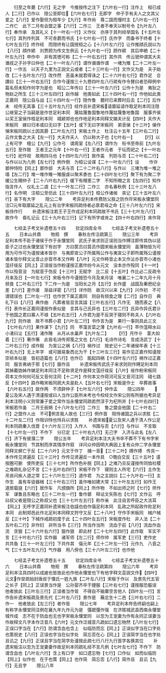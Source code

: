 <!-- { "loadSidebar": true } -->
　　归至之年薨【六行】无之字　今推按传之注下【六叶右一行】注作上　桓已成人【二行】已作以　隠公至即位【六叶右七行】无即字　仲子手有夫人之文其父爱之【八行】爱作娶但为桓年少【九行】年作尚　尊二国而慢时主【八叶右一行】二作亡　此下二月有会盟之事【六行】二作三　王者不奉天以制号令【九叶左八行】奉作承　及其礼义【十一叶右一行】义作仪　亦序于其列经举国名【十五叶左七行】其列作列其　不可舎爵而书氏【十七叶右一行】氏作字　而备书于终者【十七叶左五行】终作经　而隠终有让国授桓之心【十八叶左六行】让作推顔氏説以为【八行】顔作颍　刘贾顾为传文生例云【十九叶右一行】顾作颍　其后申絶【二十叶左九行】申作中　非有其徳可称【二十一叶右五行】其作共　传云虢仲谓其大夫谮叔之子孙字曰仲也【二十一叶左八行】谓作谮谮作谓　一堵为雉【二十二叶左一行】一作五　以天子九里为正説文云或者【二十三叶右一行】文作又为是　夫子始改【二十五叶左六行】改作然　恶虽未就君得诛之【二十六叶右七行】君作足　合讃曰【三十一叶右五行】合作今谨按三十九卷四叶左八行疏有作令賛曰者恐释例中篇名但未知作何字为是也　昭公二年传曰【三十一叶左六行】公作十为是　夷狄之物赵之所生【三十三叶左四行】赵作越　他类如此【三十四叶右一行】作他如此类正嘉同　隠公自与战【三十四叶左一行】隠作鲁　薨时已来葬时后去【二行】后作未　经传无其事【三十五叶左九行】经作且补遗宋板请廪延请作取足利本同注隠公继室之子当嗣是是作世足利本同　蔑姑蔑鲁国鲁地作蔑姑蔑鲁地鲁国　服事齐侯以奖王室侯作桓足利本同　城颍郑也也作地足利本同释文娣夫计反【四叶】夫作大宋板同　嫁曰归本或曰无曰字【五叶】或下无曰字宋板同　弟音俤【十三叶】俤作悌宋板同疏以土因其爵【二叶左九行】宋板土作上　杜注云十五年【三叶右二行】云作文鲁之大夫【左一行】大夫作夫人　仍以称大子也【七叶右一】
　　【行】以上有可字　檀公【九行】公作弓　谓周室【左八行】谓作为　衔书至帝前【九叶左五行】至作致　王者王之元年【十叶右一行】王者作元者　于坛而祀之【十一叶右七行】祀作视　故用四马也【十四叶左六行】故作盖　列防与否【二十叶右二行】与作以以为凢例【左七行】例作倒　为桓公设谋【二十一叶左六行】设
　　作诈　鄫仲恃险【同上】鄫作郐　大夫与否【二十二叶右八行】与作以　三堵为堆一堆之墙【左二行】堆一堆作雉一雉服虔以聚禾黍也【二十四叶左七行】聚下有为聚二字　缓公生赗仲子【二十八叶右九行】缓下有赗恵二字　不知所赗之言【左四行】知作指言作人　仪礼士二虞【三十一叶左二行】二作三　亦名春秋例【三十三叶左八行】名作明　注桓公至仿此【三十四叶左九行】桓公作诸侯　丧记【三十五叶左六行】丧下有大字
　　隠公二年
　　考异足利本传费防父胜之防作庈宋板永懐堂同注□元年取廪延之乱元上有治字宋板同疏侍者必禀君母之命【三十八叶左六行】宋板侍作行
　　补遗宋板注若王子王作戎足利本同疏故不书氏【三十七叶左八行】故作今　昏礼记云【三十九叶右三行】记下有所字或肯之【四十叶右四行】肯作背

　　七经孟子考文补遗卷五十四
　　钦定四库全书
　　七经孟子考文补遗卷五十五
　　日本山井鼎
　　物观　撰
　　春秋左传注疏第三
　　隠公三年
　　考异足利本传不赴于诸侯于作于永懐堂同　武氏子来求则正误则当作赙注即传其伪以惩臣子之过也永懐堂惩下有创字　方曰筐员曰筥员作圆宋板永懐堂同　虽薄物皆为可用为可作可为谨按诸本皆尔　与夷即宣公子所属殇公作与夷宣公子即所属殇公谨按诸本皆尔释文沚音止亦音市本又作畤【八叶】元文作畤音止本又作沚亦音市小渚也　蕰纡绂反【同上】正误绂当作粉谨按正嘉作纷今从元文　没本亦作殁同【十一叶】作以殁音没　为赋音于伪反【十三叶】无赋字　比二反【十五叶】作比必二反疏令月来及日【一叶左七行】宋板令作今谨按恐今月及来月误　唯襄二十二年九月十月频食【二叶右三行】下二作一为是　当阳长之月【五行】长作盛　战国及秦厯纪全差【六行】差作废　渐益详密【八行】详作防　故汉兴以来【九行】兴作初　不可谓错误也【二叶左一行】也作世下属正嘉同　则自有频食之理【二行】自作日　典礼下曰【八行】典作曲　凡葬者皆显言其諡【三叶右五行】凡作无　随而表之【八行】表作长正嘉同谨按作表似是　言其与己氏异也【三叶左二行】氏异作异氏君讣于他国之君曰寡人不禄【五叶右五行】人作君为是不反哭于寝则不称夫人【六叶右九行】则作故　故不书葬小君【六叶左二行】书作言为是　果行一事则具此三文【七叶右六行】果作课下【九行】同　苹藻言菜之薄【九叶右一行】苹作蕰释水曰小渚曰沚【五行】渚作陼　从月从水巢声【九叶左二】
　　【行】月作卝　茎大如着【三行】著作箸　此皆毛诗传郑笺之文也【六行】毛诗作诗毛　言成汤武丁【十二叶右三行】成作殷　为宣公之祸【八行】祸作过　按史记十二年诸侯年表【十三叶右九行】无上年字　或可据易象西北为干【十三叶左三行】易作见正嘉作知谨按崇祯本似是　皆初造篇也【八行】也作已　能起四祸【十四叶左六行】祸作过正嘉同　服言弗纳于邪【七行】服作且
　　补遗宋板传武氏子来求则则作赙足利本同　其姊戴妫姊作娣足利本同注不足称贤足作是释文蕰纡绂反【八叶】绂作粉宋板同　荷本又作何何可反又音何注同【十二叶】作何本又作荷河可反又音河注同　碏七路反【十四叶】路作略宋板同疏大夫是赴人【五叶右七行】宋板是作士　卒葬故事【六叶右五行】故作两　不须辟仲子【七叶左六行】仲作孟
　　隠公四年
　　夏公及宋人遇于清谨按或曰人当作公臣所未考也今校经文作宋公则有所据也考异足利本注明小义则常兼子爱之常作当永懐堂同疏若然淳于为杞所并【十七叶右四行】宋板若作虽　二月壬辰朔【十八叶左七行】二作三　鲁之盟会他国【二十叶右二行】之盟作人出　不可例言我人故也【三行】例作首　阻恃诸国之兵以求胜【二十二叶左二行】作阻训恃也恃兵以求胜
　　补遗宋板夏公及宋人遇于清人作公足利本同疏秦入伐晋【十六叶左三行】入作人　书围与否【六行】与作以　不言取【十七叶左一行】不作下　分已定【二十叶右九行】无己字　入济与此名【左八行】济下有彼濮二字
　　隠公五年
　　考异足利本注大夫书卒不葬不下有书字宋板永懐堂同　节其制而序其情序作叙　详问众仲因明大典因上复有众仲二字永懐堂同释文螟亡于反【二十六叶】元文于作丁　捕一音【三十二叶】搏作搏　传具一本作传见贤遍反【三十三叶】作传见贤遍反一本作具　○匏白交反【三十五叶】谨按圈可删　使所吏反【三十七叶】所作色补脱【同上】之难乃旦反谨按传同恤社稷之难疏礼杂记不言【二十五叶右四行】宋板不作下　寝则主人所宅【六行】主作生吊丧问疾人道之常【二十六叶左三行】道作君　为之主説曰【二十九叶右一行】主作生　虽有车徒器械【三十叶右三行】虽作唯如建大常【三十叶左五行】如作王　道居载旞【六行】居作车　凡颁旗所【同上】所作物　不如出师之时【七行】师作军　谋鲁且东略也【三十二叶左一行】鲁作鄫　释诂文矢陈也【七行】文作云　呼曰叔父者是隠公之称叔父也【三十七叶左五行】称作亲　此注自言呼臣之大法耳【同上】无呼字正嘉同补遗宋板注伯諡也伯作僖足利本同　乱政之所起政作败足利本同　此制郑邑此作北足利本同释文狩守又反【二十八叶】守作手宋板同　械户械反【三十叶】下械作戒疏初度于此【二十四叶左五行】宋板度作杜　非人法【二十五叶右二行】非作妇　非所当书【三行】所当作当所　流血于前【八行】流血作血流　贪狠【二十六叶右六行】狠作狼　即此材【二十七叶左四行】此作取　军实不言【三十叶右六行】实作器　诸军师【左二行】师作帅　属军吏【三行】吏作史　共共鱼【三十一叶左三行】下共作其　僖元年【三十二叶左一行】元作九　八音之气【三十五叶左九行】气作器　用八佾也【三十六叶左三行】也作他

　　七经孟子考文补遗卷五十五
　　钦定四库全书
　　七经孟子考文补遗卷五十六
　　日本山井鼎
　　物观　撰
　　春秋左传注疏第四
　　隠公六年
　　考异足利本注具四时以成嵗也皆放此也作他永懐堂也下有他字释文芟説文作【四叶】元文作癹疏始封唐叔于懐氏一姓九族【二叶左八行】宋板于作以　及景先代五官之长子【同上】正误景当作是　公孙婴齐卒于貍服【三叶右七行】谨按服恐脤误　他者放此【三叶左三行】正误者当作皆　不得自不输粟空言他人【四叶左一行】言作告补遗宋板疏及景先代【二叶左八行】景作是　蘓忿生十二邑【三叶右七行】二作一　他者放此【左三行】者作皆
　　隠公七年
　　考异足利本传告终嗣也嗣上有称字永懐堂同注例在襄九年九作元为是　彊虣彊作强　在济隂城武县西南永懐堂城作成　志不在于防血也无也字宋板永懐堂同　以忽为王宠妻为作有永同正误妻当作故释文凡字本作泛音凡【六叶】元文作泛城音凡疏如口遗忘物然【八叶左七行】正误口字当在【六行】防谓含血也含上　似临防而忘【同上】正误似字当在口字处　也策祝史【八行】正误也字当在似字处　简忘否在心【同上】正误简字当在也字处　且讥之【九行】正误且字当在简字处谨按此疏七行八行九行首字各换其位
　　补遗宋板注以忽为王宠妻妻作故足利本同疏礼经不言凡例【七叶左七行】不作下　防谓含血也【八叶左六行】含上有口字　如口遗忘物【七行】口作似　如而似临防【同上】似作也　在于也策【同上】也作简　简忘否【八行】简作且　且讥【九行】无且字
　　隠公八年
